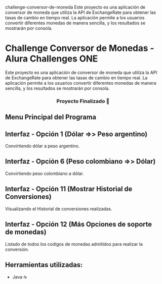 challenge-conversor-de-moneda
Este proyecto es una aplicación de conversor de moneda que utiliza la API de ExchangeRate 
para obtener las tasas de cambio en tiempo real. La aplicación permite a los usuarios convertir diferentes 
monedas de manera sencilla, y los resultados se mostrarán por consola.

# Challenge Conversor de Monedas - Alura Challenges ONE

Este proyecto es una aplicación de conversor de moneda que utiliza la API de ExchangeRate 
para obtener las tasas de cambio en tiempo real. La aplicación permite a los usuarios convertir diferentes 
monedas de manera sencilla, y los resultados se mostrarán por consola.

<h3 align="center">
Proyecto Finalizado 🎯
</h3>

## Menu Principal del Programa

## Interfaz - Opción 1 (Dólar =>> Peso argentino)
Convirtiendo dólar a peso argentino.

## Interfaz - Opción 6 (Peso colombiano =>> Dólar)
Convirtiendo peso colombiano a dólar.

## Interfaz - Opción 11 (Mostrar Historial de Conversiones)
Visualizando el Historial de conversiones realizadas.

## Interfaz - Opción 12 (Más Opciones de soporte de monedas)
Listado de todos los codigos de monedas admitidos para realizar la conversión.


## Herramientas utilizadas:

* Java ☕
